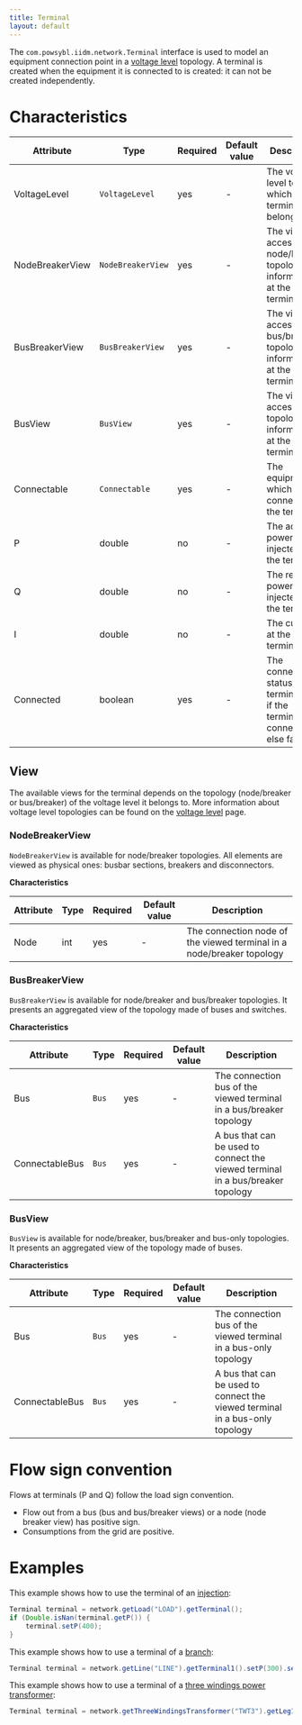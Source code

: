 ```yaml
---
title: Terminal
layout: default
---
```


The `com.powsybl.iidm.network.Terminal` interface is used to model an equipment connection point in a [voltage level](voltageLevel.md)
topology. A terminal is created when the equipment it is connected to is created: it can not be created independently.

# Characteristics

| Attribute | Type | Required | Default value | Description |
| --------- | ---- | -------- | ------------- | ----------- |
| VoltageLevel | `VoltageLevel` | yes | - | The voltage level to which the terminal belongs |
| NodeBreakerView | `NodeBreakerView` | yes | - | The view to access node/breaker topology information at the terminal |
| BusBreakerView | `BusBreakerView` | yes | - | The view to access bus/breaker topology information at the terminal |
| BusView | `BusView` | yes | - | The view to access bus topology information at the terminal |
| Connectable | `Connectable` | yes | - | The equipment which is connected to the terminal |
| P | double | no | - | The active power injected at the terminal |
| Q | double | no | - | The reactive power injected at the terminal |
| I | double | no | - | The current at the terminal |
| Connected | boolean | yes | - | The connection status of the terminal (true if the terminal is connected, else false) |

## View
The available views for the terminal depends on the topology (node/breaker or bus/breaker) of the voltage level it
belongs to. More information about voltage level topologies can be found on the [voltage level](voltageLevel.md) page.

### NodeBreakerView
`NodeBreakerView` is available for node/breaker topologies. All elements are viewed as physical ones: busbar sections,
breakers and disconnectors.

**Characteristics**

| Attribute | Type | Required | Default value | Description |
| --------- | ---- | -------- | ------------- | ----------- |
| Node | int | yes | - | The connection node of the viewed terminal in a node/breaker topology |

### BusBreakerView
`BusBreakerView` is available for node/breaker and bus/breaker topologies. It presents an aggregated view of the
topology made of buses and switches.

**Characteristics**

| Attribute | Type | Required | Default value | Description |
| --------- | ---- | -------- | ------------- | ----------- |
| Bus | `Bus` | yes | - | The connection bus of the viewed terminal in a bus/breaker topology |
| ConnectableBus | `Bus` | yes | - | A bus that can be used to connect the viewed terminal in a bus/breaker topology |

### BusView
`BusView` is available for node/breaker, bus/breaker and bus-only topologies. It presents an aggregated view of
the topology made of buses.

**Characteristics**

| Attribute | Type | Required | Default value | Description |
| --------- | ---- | -------- | ------------- | ----------- |
| Bus | `Bus` | yes | - | The connection bus of the viewed terminal in a bus-only topology |
| ConnectableBus | `Bus` | yes | - | A bus that can be used to connect the viewed terminal in a bus-only topology |

# Flow sign convention
Flows at terminals (P and Q) follow the load sign convention.
- Flow out from a bus (bus and bus/breaker views) or a node (node breaker view) has positive sign.
- Consumptions from the grid are positive.

# Examples
This example shows how to use the terminal of an [injection](injection.md):
```java
Terminal terminal = network.getLoad("LOAD").getTerminal();
if (Double.isNan(terminal.getP()) {
    terminal.setP(400);
}
```

This example shows how to use a terminal of a [branch](branch.md):
```java
Terminal terminal = network.getLine("LINE").getTerminal1().setP(300).setQ(100);
```

This example shows how to use a terminal of a [three windings power transformer](threeWindingsTransformer.md):
```java
Terminal terminal = network.getThreeWindingsTransformer("TWT3").getLeg1().getTerminal().setP(0.0);
```
